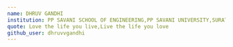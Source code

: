 ```yaml
---
name: DHRUV GANDHI
institution: PP SAVANI SCHOOL OF ENGINEERING,PP SAVANI UNIVERSITY,SURAT
quote: Love the life you live,Live the life you love
github_user: dhruvvgandhi
---
```

